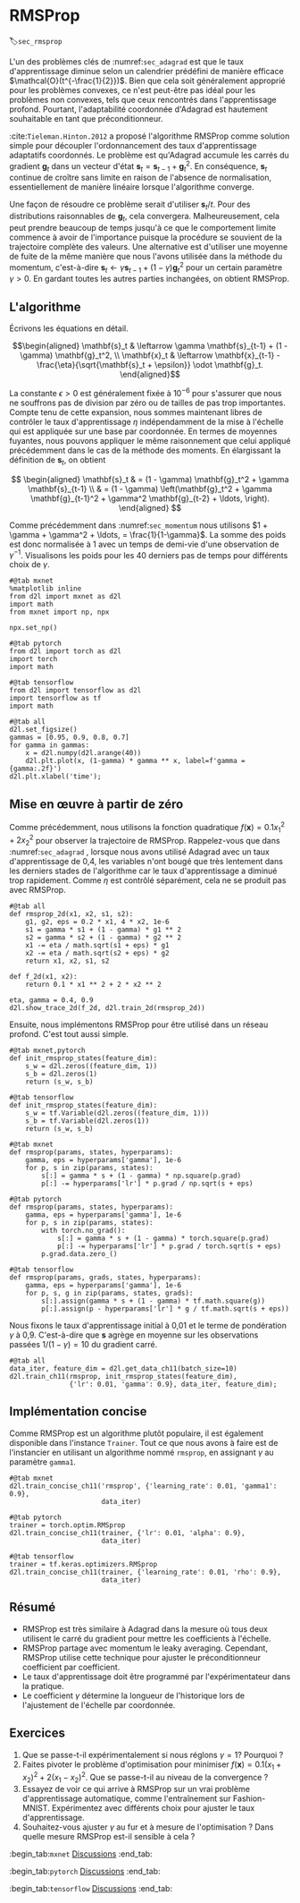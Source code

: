 # RMSProp
:label:`sec_rmsprop` 

 
 L'un des problèmes clés de :numref:`sec_adagrad` est que le taux d'apprentissage diminue selon un calendrier prédéfini de manière efficace $\mathcal{O}(t^{-\frac{1}{2}})$. Bien que cela soit généralement approprié pour les problèmes convexes, ce n'est peut-être pas idéal pour les problèmes non convexes, tels que ceux rencontrés dans l'apprentissage profond. Pourtant, l'adaptabilité coordonnée d'Adagrad est hautement souhaitable en tant que préconditionneur.

:cite:`Tieleman.Hinton.2012` a proposé l'algorithme RMSProp comme solution simple pour découpler l'ordonnancement des taux d'apprentissage adaptatifs coordonnés. Le problème est qu'Adagrad accumule les carrés du gradient $\mathbf{g}_t$ dans un vecteur d'état $\mathbf{s}_t = \mathbf{s}_{t-1} + \mathbf{g}_t^2$. En conséquence, $\mathbf{s}_t$ continue de croître sans limite en raison de l'absence de normalisation, essentiellement de manière linéaire lorsque l'algorithme converge.

Une façon de résoudre ce problème serait d'utiliser $\mathbf{s}_t / t$. Pour des distributions raisonnables de $\mathbf{g}_t$, cela convergera. Malheureusement, cela peut prendre beaucoup de temps jusqu'à ce que le comportement limite commence à avoir de l'importance puisque la procédure se souvient de la trajectoire complète des valeurs. Une alternative est d'utiliser une moyenne de fuite de la même manière que nous l'avons utilisée dans la méthode du momentum, c'est-à-dire $\mathbf{s}_t \leftarrow \gamma \mathbf{s}_{t-1} + (1-\gamma) \mathbf{g}_t^2$ pour un certain paramètre $\gamma > 0$. En gardant toutes les autres parties inchangées, on obtient RMSProp.

## L'algorithme

Écrivons les équations en détail.

$$\begin{aligned}
    \mathbf{s}_t & \leftarrow \gamma \mathbf{s}_{t-1} + (1 - \gamma) \mathbf{g}_t^2, \\
    \mathbf{x}_t & \leftarrow \mathbf{x}_{t-1} - \frac{\eta}{\sqrt{\mathbf{s}_t + \epsilon}} \odot \mathbf{g}_t.
\end{aligned}$$

La constante $\epsilon > 0$ est généralement fixée à $10^{-6}$ pour s'assurer que nous ne souffrons pas de division par zéro ou de tailles de pas trop importantes. Compte tenu de cette expansion, nous sommes maintenant libres de contrôler le taux d'apprentissage $\eta$ indépendamment de la mise à l'échelle qui est appliquée sur une base par coordonnée. En termes de moyennes fuyantes, nous pouvons appliquer le même raisonnement que celui appliqué précédemment dans le cas de la méthode des moments. En élargissant la définition de $\mathbf{s}_t$, on obtient

$$
\begin{aligned}
\mathbf{s}_t & = (1 - \gamma) \mathbf{g}_t^2 + \gamma \mathbf{s}_{t-1} \\
& = (1 - \gamma) \left(\mathbf{g}_t^2 + \gamma \mathbf{g}_{t-1}^2 + \gamma^2 \mathbf{g}_{t-2} + \ldots, \right).
\end{aligned}
$$

Comme précédemment dans :numref:`sec_momentum` nous utilisons $1 + \gamma + \gamma^2 + \ldots, = \frac{1}{1-\gamma}$. La somme des poids est donc normalisée à $1$ avec un temps de demi-vie d'une observation de $\gamma^{-1}$. Visualisons les poids pour les 40 derniers pas de temps pour différents choix de $\gamma$.

```{.python .input}
#@tab mxnet
%matplotlib inline
from d2l import mxnet as d2l
import math
from mxnet import np, npx

npx.set_np()
```

```{.python .input}
#@tab pytorch
from d2l import torch as d2l
import torch
import math
```

```{.python .input}
#@tab tensorflow
from d2l import tensorflow as d2l
import tensorflow as tf
import math
```

```{.python .input}
#@tab all
d2l.set_figsize()
gammas = [0.95, 0.9, 0.8, 0.7]
for gamma in gammas:
    x = d2l.numpy(d2l.arange(40))
    d2l.plt.plot(x, (1-gamma) * gamma ** x, label=f'gamma = {gamma:.2f}')
d2l.plt.xlabel('time');
```

## Mise en œuvre à partir de zéro

Comme précédemment, nous utilisons la fonction quadratique $f(\mathbf{x})=0.1x_1^2+2x_2^2$ pour observer la trajectoire de RMSProp. Rappelez-vous que dans :numref:`sec_adagrad` , lorsque nous avons utilisé Adagrad avec un taux d'apprentissage de 0,4, les variables n'ont bougé que très lentement dans les derniers stades de l'algorithme car le taux d'apprentissage a diminué trop rapidement. Comme $\eta$ est contrôlé séparément, cela ne se produit pas avec RMSProp.

```{.python .input}
#@tab all
def rmsprop_2d(x1, x2, s1, s2):
    g1, g2, eps = 0.2 * x1, 4 * x2, 1e-6
    s1 = gamma * s1 + (1 - gamma) * g1 ** 2
    s2 = gamma * s2 + (1 - gamma) * g2 ** 2
    x1 -= eta / math.sqrt(s1 + eps) * g1
    x2 -= eta / math.sqrt(s2 + eps) * g2
    return x1, x2, s1, s2

def f_2d(x1, x2):
    return 0.1 * x1 ** 2 + 2 * x2 ** 2

eta, gamma = 0.4, 0.9
d2l.show_trace_2d(f_2d, d2l.train_2d(rmsprop_2d))
```

Ensuite, nous implémentons RMSProp pour être utilisé dans un réseau profond. C'est tout aussi simple.

```{.python .input}
#@tab mxnet,pytorch
def init_rmsprop_states(feature_dim):
    s_w = d2l.zeros((feature_dim, 1))
    s_b = d2l.zeros(1)
    return (s_w, s_b)
```

```{.python .input}
#@tab tensorflow
def init_rmsprop_states(feature_dim):
    s_w = tf.Variable(d2l.zeros((feature_dim, 1)))
    s_b = tf.Variable(d2l.zeros(1))
    return (s_w, s_b)
```

```{.python .input}
#@tab mxnet
def rmsprop(params, states, hyperparams):
    gamma, eps = hyperparams['gamma'], 1e-6
    for p, s in zip(params, states):
        s[:] = gamma * s + (1 - gamma) * np.square(p.grad)
        p[:] -= hyperparams['lr'] * p.grad / np.sqrt(s + eps)
```

```{.python .input}
#@tab pytorch
def rmsprop(params, states, hyperparams):
    gamma, eps = hyperparams['gamma'], 1e-6
    for p, s in zip(params, states):
        with torch.no_grad():
            s[:] = gamma * s + (1 - gamma) * torch.square(p.grad)
            p[:] -= hyperparams['lr'] * p.grad / torch.sqrt(s + eps)
        p.grad.data.zero_()
```

```{.python .input}
#@tab tensorflow
def rmsprop(params, grads, states, hyperparams):
    gamma, eps = hyperparams['gamma'], 1e-6
    for p, s, g in zip(params, states, grads):
        s[:].assign(gamma * s + (1 - gamma) * tf.math.square(g))
        p[:].assign(p - hyperparams['lr'] * g / tf.math.sqrt(s + eps))
```

Nous fixons le taux d'apprentissage initial à 0,01 et le terme de pondération $\gamma$ à 0,9. C'est-à-dire que $\mathbf{s}$ agrège en moyenne sur les observations passées $1/(1-\gamma) = 10$ du gradient carré.

```{.python .input}
#@tab all
data_iter, feature_dim = d2l.get_data_ch11(batch_size=10)
d2l.train_ch11(rmsprop, init_rmsprop_states(feature_dim),
               {'lr': 0.01, 'gamma': 0.9}, data_iter, feature_dim);
```

## Implémentation concise

Comme RMSProp est un algorithme plutôt populaire, il est également disponible dans l'instance `Trainer`. Tout ce que nous avons à faire est de l'instancier en utilisant un algorithme nommé `rmsprop`, en assignant $\gamma$ au paramètre `gamma1`.

```{.python .input}
#@tab mxnet
d2l.train_concise_ch11('rmsprop', {'learning_rate': 0.01, 'gamma1': 0.9},
                       data_iter)
```

```{.python .input}
#@tab pytorch
trainer = torch.optim.RMSprop
d2l.train_concise_ch11(trainer, {'lr': 0.01, 'alpha': 0.9},
                       data_iter)
```

```{.python .input}
#@tab tensorflow
trainer = tf.keras.optimizers.RMSprop
d2l.train_concise_ch11(trainer, {'learning_rate': 0.01, 'rho': 0.9},
                       data_iter)
```

## Résumé

* RMSProp est très similaire à Adagrad dans la mesure où tous deux utilisent le carré du gradient pour mettre les coefficients à l'échelle.
* RMSProp partage avec momentum le leaky averaging. Cependant, RMSProp utilise cette technique pour ajuster le préconditionneur coefficient par coefficient.
* Le taux d'apprentissage doit être programmé par l'expérimentateur dans la pratique.
* Le coefficient $\gamma$ détermine la longueur de l'historique lors de l'ajustement de l'échelle par coordonnée.

## Exercices

1. Que se passe-t-il expérimentalement si nous réglons $\gamma = 1$? Pourquoi ?
1. Faites pivoter le problème d'optimisation pour minimiser $f(\mathbf{x}) = 0.1 (x_1 + x_2)^2 + 2 (x_1 - x_2)^2$. Que se passe-t-il au niveau de la convergence ?
1. Essayez de voir ce qui arrive à RMSProp sur un vrai problème d'apprentissage automatique, comme l'entraînement sur Fashion-MNIST. Expérimentez avec différents choix pour ajuster le taux d'apprentissage.
1. Souhaitez-vous ajuster $\gamma$ au fur et à mesure de l'optimisation ? Dans quelle mesure RMSProp est-il sensible à cela ?

:begin_tab:`mxnet`
[Discussions](https://discuss.d2l.ai/t/356)
:end_tab:

:begin_tab:`pytorch`
[Discussions](https://discuss.d2l.ai/t/1074)
:end_tab:

:begin_tab:`tensorflow`
[Discussions](https://discuss.d2l.ai/t/1075)
:end_tab:
